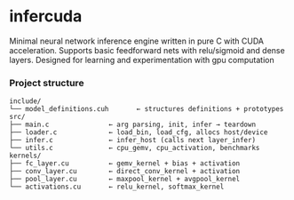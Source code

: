 # infercuda
Minimal neural network inference engine written in pure C with CUDA acceleration. Supports basic feedforward nets with relu/sigmoid and dense layers. Designed for learning and experimentation with gpu computation

### Project structure
```
include/
└── model_definitions.cuh       ← structures definitions + prototypes
src/
├── main.c               ← arg parsing, init, infer → teardown
├── loader.c             ← load_bin, load_cfg, allocs host/device
├── infer.c              ← infer_host (calls next layer_infer)
└── utils.c              ← cpu_gemv, cpu_activation, benchmarks
kernels/
├── fc_layer.cu          ← gemv_kernel + bias + activation
├── conv_layer.cu        ← direct_conv_kernel + activation
├── pool_layer.cu        ← maxpool_kernel + avgpool_kernel
└── activations.cu       ← relu_kernel, softmax_kernel
```